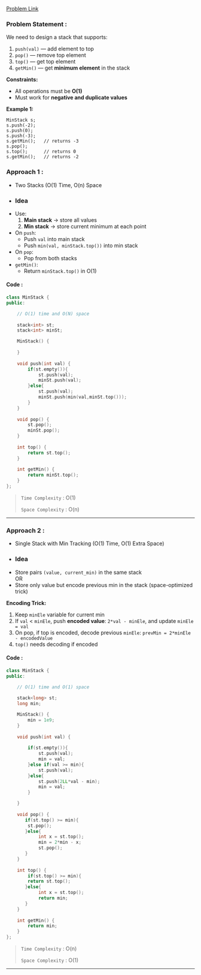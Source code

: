 [Problem Link](https://leetcode.com/problems/min-stack/description/)
### Problem Statement : 

We need to design a stack that supports:

1. `push(val)` — add element to top
2. `pop()` — remove top element
3. `top()` — get top element
4. `getMin()` — get **minimum element** in the stack
    

**Constraints:**

- All operations must be **O(1)**
- Must work for **negative and duplicate values**

**Example 1:**

```
MinStack s;
s.push(-2);
s.push(0);
s.push(-3);
s.getMin();   // returns -3
s.pop();
s.top();      // returns 0
s.getMin();   // returns -2
```

### Approach 1 :

- Two Stacks (O(1) Time, O(n) Space
- ### **Idea**
- Use:
    1. **Main stack** → store all values
    2. **Min stack** → store current minimum at each point
- On `push`:
    - Push `val` into main stack
    - Push `min(val, minStack.top())` into min stack
- On `pop`:
    - Pop from both stacks
- `getMin()`:
    - Return `minStack.top()` in O(1)


#### Code :

```cpp
class MinStack {
public:

    // O(1) time and O(N) space
    
    stack<int> st;
    stack<int> minSt;

    MinStack() {
        
    }
    
    void push(int val) {
        if(st.empty()){
            st.push(val);
            minSt.push(val);
        }else{
            st.push(val);
            minSt.push(min(val,minSt.top()));
        }
    }
    
    void pop() {
        st.pop();
        minSt.pop();
    }
    
    int top() {
        return st.top();
    }
    
    int getMin() {
        return minSt.top();
    }
};

```



> `Time Complexity` : O(1)
> 
> `Space Complexity` : O(n) 


---

### Approach 2 :

- Single Stack with Min Tracking (O(1) Time, O(1) Extra Space)
- ### **Idea**
- Store pairs `(value, current_min)` in the same stack  
    OR
- Store only value but encode previous min in the stack (space-optimized trick)
    
**Encoding Trick:**

1. Keep `minEle` variable for current min
2. If `val` < `minEle`, push **encoded value**: `2*val - minEle`, and update `minEle = val`
3. On pop, if top is encoded, decode previous `minEle`:
    `prevMin = 2*minEle - encodedValue`
4. `top()` needs decoding if encoded

#### Code :


```cpp
class MinStack {
public:

    // O(1) time and O(1) space
    
    stack<long> st;
    long min;

    MinStack() {
        min = 1e9;
    }
    
    void push(int val) {
       
        if(st.empty()){
            st.push(val);
            min = val;
        }else if(val >= min){
            st.push(val);
        }else{
            st.push(2LL*val - min);
            min = val;
        }

    }
    
    void pop() {
       if(st.top() >= min){
        st.pop();
       }else{
            int x = st.top();
            min = 2*min - x;
            st.pop();
       }
    }
    
    int top() {
        if(st.top() >= min){
        return st.top();
       }else{
            int x = st.top();
            return min;
       }
    }
    
    int getMin() {
        return min;
    }
};


```


> `Time Complexity` : O(n) 
> 
> `Space Complexity` : O(1)

---
